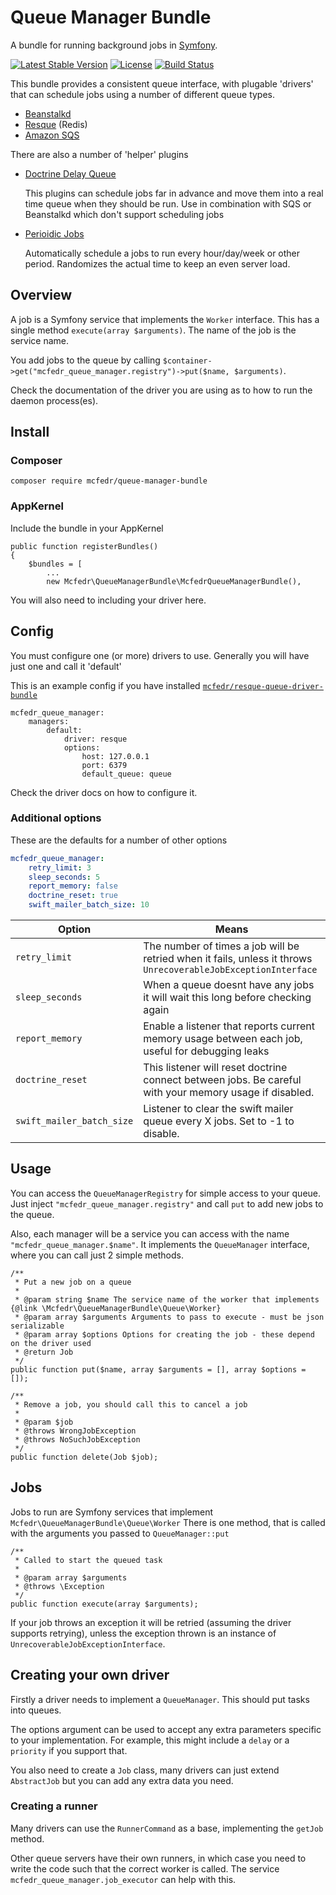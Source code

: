 # Queue Manager Bundle

A bundle for running background jobs in [Symfony](symfony.com).

[![Latest Stable Version](https://poser.pugx.org/mcfedr/queue-manager-bundle/v/stable.png)](https://packagist.org/packages/mcfedr/queue-manager-bundle)
[![License](https://poser.pugx.org/mcfedr/queue-manager-bundle/license.png)](https://packagist.org/packages/mcfedr/queue-manager-bundle)
[![Build Status](https://travis-ci.org/mcfedr/queue-manager-bundle.svg?branch=master)](https://travis-ci.org/mcfedr/queue-manager-bundle)

This bundle provides a consistent queue interface, with plugable 'drivers' that can schedule jobs using a number of
different queue types.

- [Beanstalkd](https://packagist.org/packages/mcfedr/beanstalk-queue-driver-bundle)
- [Resque](https://packagist.org/packages/mcfedr/resque-queue-driver-bundle) (Redis)
- [Amazon SQS](https://packagist.org/packages/mcfedr/sqs-queue-driver-bundle)

There are also a number of 'helper' plugins

- [Doctrine Delay Queue](https://packagist.org/packages/mcfedr/doctrine-delay-queue-driver-bundle)
  
  This plugins can schedule jobs far in advance and move them into a real time queue when they should be run. Use in
  combination with SQS or Beanstalkd which don't support scheduling jobs
   
- [Perioidic Jobs](https://packagist.org/packages/mcfedr/periodic-queue-driver-bundle)

  Automatically schedule a jobs to run every hour/day/week or other period. Randomizes the actual time to keep an even
  server load.

## Overview

A job is a Symfony service that implements the `Worker` interface. This has a single method `execute(array $arguments)`.
The name of the job is the service name.

You add jobs to the queue by calling `$container->get("mcfedr_queue_manager.registry")->put($name, $arguments)`.

Check the documentation of the driver you are using as to how to run the daemon process(es).

## Install

### Composer

    composer require mcfedr/queue-manager-bundle

### AppKernel

Include the bundle in your AppKernel

    public function registerBundles()
    {
        $bundles = [
            ...
            new Mcfedr\QueueManagerBundle\McfedrQueueManagerBundle(),

You will also need to including your driver here.

## Config

You must configure one (or more) drivers to use. Generally you will have just one and call it 'default'

This is an example config if you have installed [`mcfedr/resque-queue-driver-bundle`](https://github.com/mcfedr/resque-queue-driver-bundle)

    mcfedr_queue_manager:
        managers:
            default:
                driver: resque
                options:
                    host: 127.0.0.1
                    port: 6379
                    default_queue: queue

Check the driver docs on how to configure it.

### Additional options

These are the defaults for a number of other options

```yaml
mcfedr_queue_manager:
    retry_limit: 3
    sleep_seconds: 5
    report_memory: false
    doctrine_reset: true
    swift_mailer_batch_size: 10
```

| Option | Means |
|--------|-------|
| `retry_limit` | The number of times a job will be retried when it fails, unless it throws `UnrecoverableJobExceptionInterface` |
| `sleep_seconds` | When a queue doesnt have any jobs it will wait this long before checking again |
| `report_memory` | Enable a listener that reports current memory usage between each job, useful for debugging leaks |
| `doctrine_reset` | This listener will reset doctrine connect between jobs. Be careful with your memory usage if disabled. | 
| `swift_mailer_batch_size` | Listener to clear the swift mailer queue every X jobs. Set to -1 to disable. |

## Usage

You can access the `QueueManagerRegistry` for simple access to your queue.
Just inject `"mcfedr_queue_manager.registry"` and call `put` to add new jobs to the queue.

Also, each manager will be a service you can access with the name `"mcfedr_queue_manager.$name"`.
It implements the `QueueManager` interface, where you can call just 2 simple methods.

    /**
     * Put a new job on a queue
     *
     * @param string $name The service name of the worker that implements {@link \Mcfedr\QueueManagerBundle\Queue\Worker}
     * @param array $arguments Arguments to pass to execute - must be json serializable
     * @param array $options Options for creating the job - these depend on the driver used
     * @return Job
     */
    public function put($name, array $arguments = [], array $options = []);
    
    /**
     * Remove a job, you should call this to cancel a job
     *
     * @param $job
     * @throws WrongJobException
     * @throws NoSuchJobException
     */
    public function delete(Job $job);

## Jobs

Jobs to run are Symfony services that implement `Mcfedr\QueueManagerBundle\Queue\Worker`
There is one method, that is called with the arguments you passed to `QueueManager::put`

    /**
     * Called to start the queued task
     *
     * @param array $arguments
     * @throws \Exception
     */
    public function execute(array $arguments);

If your job throws an exception it will be retried (assuming the driver supports retrying),
unless the exception thrown is an instance of `UnrecoverableJobExceptionInterface`.

## Creating your own driver

Firstly a driver needs to implement a `QueueManager`. This should put tasks into queues.

The options argument can be used to accept any extra parameters specific to your implementation.
For example, this might include a `delay` or a `priority` if you support that.

You also need to create a `Job` class, many drivers can just extend `AbstractJob` but you can add any extra data you need.

### Creating a runner

Many drivers can use the `RunnerCommand` as a base, implementing the `getJob` method.

Other queue servers have their own runners, in which case you need to write the code such that the correct worker is called.
The service `mcfedr_queue_manager.job_executor` can help with this.
